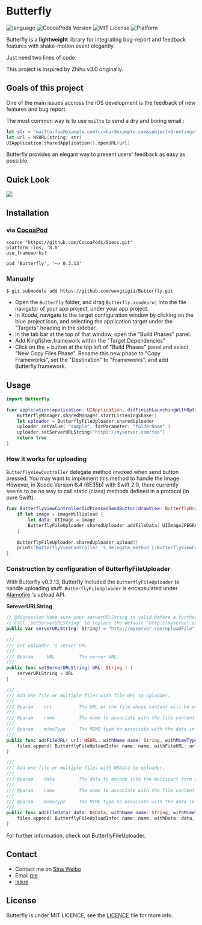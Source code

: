 # Butterfly

![language](https://img.shields.io/badge/Language-%20Swift%20-orange.svg)
![CocoaPods Version](https://img.shields.io/cocoapods/v/Butterfly.svg?style=flat)
![MIT License](https://img.shields.io/github/license/mashape/apistatus.svg)
![Platform](https://img.shields.io/badge/platform-%20iOS%20-lightgrey.svg)

Butterfly is a **lightweight** library for integrating bug-report and feedback features with shake-motion event elegantly. 

Just need two lines of code.

This project is inspired by Zhihu v3.0 originally.
## Goals of this project

One of the main issues accross the iOS development is the feedback of new features and bug report.

The most common way is to use `mailto` to send a dry and boring email :

````swift
let str = "mailto:foo@example.com?cc=bar@example.com&subject=Greetings%20from%20Cupertino!&body=Wish%20you%20were%20here!"
let url = NSURL(string: str)
UIApplication.sharedApplication().openURL(url)
````

Butterfly provides an elegant way to present users' feedback as easy as possible.

## Quick Look

![](./Screenshot/Demo.gif)

## Installation

### via [CocoaPod](http://cocoapods.org/)

    source 'https://github.com/CocoaPods/Specs.git'
    platform :ios, '8.0'
    use_frameworks!

    pod 'Butterfly', '~> 0.3.13'

###  Manually
    
    $ git submodule add https://github.com/wongzigii/Butterfly.git

- Open the `Butterfly` folder, and drag `Butterfly.xcodeproj` into the file navigator of your app project, under your app project.
- In Xcode, navigate to the target configuration window by clicking on the blue project icon, and selecting the application target under the "Targets" heading in the sidebar.
- In the tab bar at the top of that window, open the "Build Phases" panel.
- Add Kingfisher.framework within the "Target Dependencies"
- Click on the + button at the top left of "Build Phases" panel and select "New Copy Files Phase". Rename this new phase to "Copy Frameworks", set the "Destination" to "Frameworks", and add Butterfly.framework.

## Usage

````swift
import Butterfly
````

````swift
func application(application: UIApplication, didFinishLaunchingWithOptions launchOptions: [NSObject: AnyObject]?) -> Bool {
    ButterflyManager.sharedManager.startListeningShake()
    let uploader = ButterflyFileUploader.sharedUploader
    uploader.setValue( "sample", forParameter: "folderName" )
    uploader.setServerURLString("https://myserver.com/foo")
    return true
}
````

### How it works for uploading

`ButterflyViewController` delegate method invoked when send button pressed. You may want to implement this method to handle the image. However, in Xcode Version 6.4 (6E35b) with Swift 2.0, there currently seems to be no way to call static (class) methods defined in a protocol (in pure Swift).

````swift
func ButterflyViewControllerDidPressedSendButton(drawView: ButterflyDrawView?) {
    if let image = imageWillUpload {
        let data: UIImage = image
        ButterflyFileUploader.sharedUploader.addFileData( UIImageJPEGRepresentation(data,0.8), withName: currentDate(), withMimeType: "image/jpeg" )
    }
        
    ButterflyFileUploader.sharedUploader.upload()
    print("ButterflyViewController 's delegate method [-ButterflyViewControllerDidEndReporting] invoked\n")
}
````

### Construction by configuration of ButterflyFileUploader

With Butterfly v0.3.13, Butterfly included the `ButterflyFileUploader` to handle uploading stuff. `ButterflyFileUploader` is encapsulated under [Alamofire](https://github.com/Alamofire/Alamofire) 's upload API.

**SereverURLString**

````swift
// @discussion Make sure your serverURLString is valid before a further application. 
// Call `setServerURLString` to replace the default "http://myserver.com/uploadFile" with your own's.
public var serverURLString: String? = "http://myserver.com/uploadFile"
    
///
/// Set uploader 's server URL
///
/// @param     URL         The server URL.
///
public func setServerURLString( URL: String ) {
    serverURLString = URL
}
````

````swift
///
/// Add one file or multiple files with file URL to uploader.
///
/// @param    url          The URL of the file whose content will be encoded into the multipart form data.
///
/// @param    name         The name to associate with the file content in the `Content-Disposition` HTTP header.
///
/// @param    mimeType     The MIME type to associate with the data in the `Content-Type` HTTP header.
///
public func addFileURL( url: NSURL, withName name: String, withMimeType mimeType: String? = nil ) {
    files.append( ButterflyFileUploadInfo( name: name, withFileURL: url, withMimeType: mimeType ) )
}
````

````swift
///
/// Add one file or multiple files with NSData to uploader.
///
/// @param    data         The data to encode into the multipart form data.
///
/// @param    name         The name to associate with the file content in the `Content-Disposition` HTTP header.
///
/// @param    mimeType     The MIME type to associate with the data in the `Content-Type` HTTP header.
///
public func addFileData( data: NSData, withName name: String, withMimeType mimeType: String = "application/octet-stream" ) {
    files.append( ButterflyFileUploadInfo( name: name, withData: data, withMimeType: mimeType ) )
}
````
For further information, check out ButterflyFileUploader.

## Contact

- Contact me on [Sina Weibo](http://weibo.com/wongzigii)
- Email [me](mailto:wongzigii@outlook.com)
- [Issue](https://github.com/wongzigii/Butterfly/issues/new)

## License

Butterfly is under MIT LICENCE, see the [LICENCE](https://github.com/wongzigii/Butterfly/blob/master/LICENSE) file for more info.
